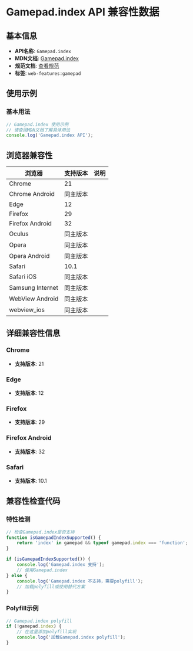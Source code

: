 # Gamepad.index API 兼容性数据

## 基本信息

- **API名称**: `Gamepad.index`
- **MDN文档**: [Gamepad.index](https://developer.mozilla.org/docs/Web/API/Gamepad/index)
- **规范文档**: [查看规范](https://w3c.github.io/gamepad/#dom-gamepad-index)
- **标签**: `web-features:gamepad`

## 使用示例

### 基本用法

```javascript
// Gamepad.index 使用示例
// 请查阅MDN文档了解具体用法
console.log('Gamepad.index API');
```

## 浏览器兼容性

| 浏览器 | 支持版本 | 说明 |
|--------|----------|------|
| Chrome | 21 |  |
| Chrome Android | 同主版本 |  |
| Edge | 12 |  |
| Firefox | 29 |  |
| Firefox Android | 32 |  |
| Oculus | 同主版本 |  |
| Opera | 同主版本 |  |
| Opera Android | 同主版本 |  |
| Safari | 10.1 |  |
| Safari iOS | 同主版本 |  |
| Samsung Internet | 同主版本 |  |
| WebView Android | 同主版本 |  |
| webview_ios | 同主版本 |  |

## 详细兼容性信息

### Chrome

- **支持版本**: 21

### Edge

- **支持版本**: 12

### Firefox

- **支持版本**: 29

### Firefox Android

- **支持版本**: 32

### Safari

- **支持版本**: 10.1

## 兼容性检查代码

### 特性检测

```javascript
// 检查Gamepad.index是否支持
function isGamepadIndexSupported() {
    return 'index' in gamepad && typeof gamepad.index === 'function';
}

if (isGamepadIndexSupported()) {
    console.log('Gamepad.index 支持');
    // 使用Gamepad.index
} else {
    console.log('Gamepad.index 不支持，需要polyfill');
    // 加载polyfill或使用替代方案
}
```

### Polyfill示例

```javascript
// Gamepad.index polyfill
if (!gamepad.index) {
    // 在这里添加polyfill实现
    console.log('加载Gamepad.index polyfill');
}
```

